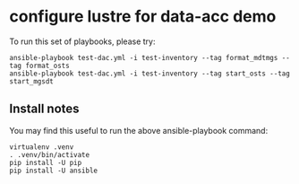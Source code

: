 # configure lustre for data-acc demo

To run this set of playbooks, please try:

    ansible-playbook test-dac.yml -i test-inventory --tag format_mdtmgs --tag format_osts
    ansible-playbook test-dac.yml -i test-inventory --tag start_osts --tag start_mgsdt

## Install notes

You may find this useful to run the above ansible-playbook command:

    virtualenv .venv
    . .venv/bin/activate
    pip install -U pip
    pip install -U ansible
